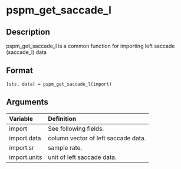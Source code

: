 # pspm_get_saccade_l
## Description
pspm_get_saccade_l is a common function for importing left saccade (saccade_l) data

## Format
`[sts, data] = pspm_get_saccade_l(import)`

## Arguments
| Variable | Definition |
|:--|:--|
| import | See following fields. |
| import.data | column vector of left saccade data. |
| import.sr | sample rate. |
| import.units | unit of left saccade data. |
